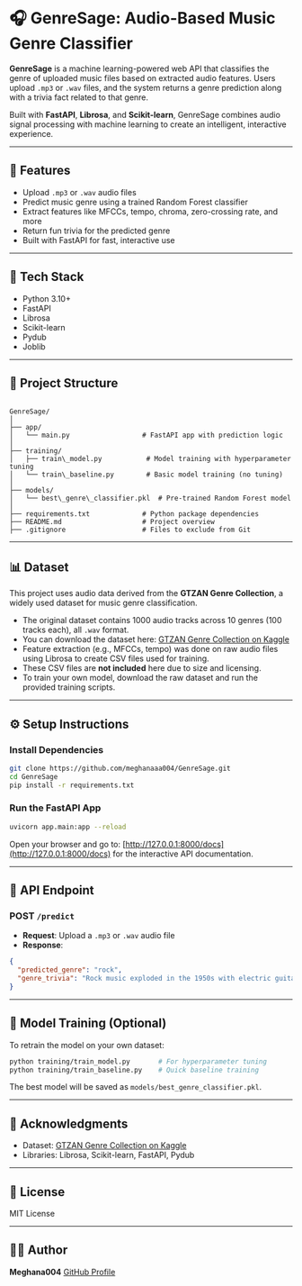 # 🎧 GenreSage: Audio-Based Music Genre Classifier

**GenreSage** is a machine learning-powered web API that classifies the genre of uploaded music files based on extracted audio features. Users upload `.mp3` or `.wav` files, and the system returns a genre prediction along with a trivia fact related to that genre.

Built with **FastAPI**, **Librosa**, and **Scikit-learn**, GenreSage combines audio signal processing with machine learning to create an intelligent, interactive experience.

---

## 🚀 Features

- Upload `.mp3` or `.wav` audio files  
- Predict music genre using a trained Random Forest classifier  
- Extract features like MFCCs, tempo, chroma, zero-crossing rate, and more  
- Return fun trivia for the predicted genre  
- Built with FastAPI for fast, interactive use

---

## 🧠 Tech Stack

- Python 3.10+  
- FastAPI  
- Librosa  
- Scikit-learn  
- Pydub  
- Joblib

---

## 📁 Project Structure

```

GenreSage/
│
├── app/
│   └── main.py                  # FastAPI app with prediction logic
│
├── training/
│   ├── train\_model.py           # Model training with hyperparameter tuning
│   └── train\_baseline.py        # Basic model training (no tuning)
│
├── models/
│   └── best\_genre\_classifier.pkl  # Pre-trained Random Forest model
│
├── requirements.txt             # Python package dependencies
├── README.md                    # Project overview
├── .gitignore                   # Files to exclude from Git

````

---

## 📊 Dataset

This project uses audio data derived from the **GTZAN Genre Collection**, a widely used dataset for music genre classification.

- The original dataset contains 1000 audio tracks across 10 genres (100 tracks each), all `.wav` format.  
- You can download the dataset here: [GTZAN Genre Collection on Kaggle](https://www.kaggle.com/datasets/andradaolteanu/gtzan-dataset-music-genre-classification)  
- Feature extraction (e.g., MFCCs, tempo) was done on raw audio files using Librosa to create CSV files used for training.  
- These CSV files are **not included** here due to size and licensing.  
- To train your own model, download the raw dataset and run the provided training scripts.

---

## ⚙️ Setup Instructions

### Install Dependencies

```bash
git clone https://github.com/meghanaaa004/GenreSage.git
cd GenreSage
pip install -r requirements.txt
````

### Run the FastAPI App

```bash
uvicorn app.main:app --reload
```

Open your browser and go to:
[http://127.0.0.1:8000/docs](http://127.0.0.1:8000/docs) for the interactive API documentation.

---

## 📡 API Endpoint

### POST `/predict`

* **Request**: Upload a `.mp3` or `.wav` audio file
* **Response**:

```json
{
  "predicted_genre": "rock",
  "genre_trivia": "Rock music exploded in the 1950s with electric guitars and youth culture."
}
```

---

## 🧪 Model Training (Optional)

To retrain the model on your own dataset:

```bash
python training/train_model.py       # For hyperparameter tuning
python training/train_baseline.py    # Quick baseline training
```

The best model will be saved as `models/best_genre_classifier.pkl`.

---

## 🙌 Acknowledgments

* Dataset: [GTZAN Genre Collection on Kaggle](https://www.kaggle.com/datasets/andradaolteanu/gtzan-dataset-music-genre-classification)
* Libraries: Librosa, Scikit-learn, FastAPI, Pydub

---

## 📜 License

MIT License

---

## 👩‍💻 Author

**Meghana004**
[GitHub Profile](https://github.com/meghanaaa004)

